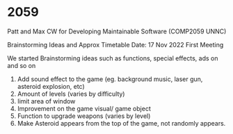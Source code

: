 # 2059

Patt and Max CW for Developing Maintainable Software (COMP2059 UNNC)


Brainstorming Ideas and Approx Timetable 
Date: 17 Nov 2022 First Meeting 

We started Brainstorming ideas such as functions, special effects, ads on and so on
1. Add sound effect to the game (eg. background music, laser gun, asteroid explosion, etc)
2. Amount of levels (varies by difficulty)
3. limit area of window
4. Improvement on the game visual/ game object 
5. Function to upgrade weapons (varies by level) 
6. Make Asteroid appears from the top of the game, not randomly appears. 
